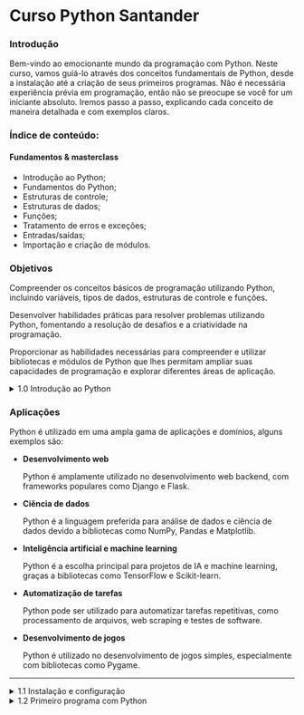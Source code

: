 # **Curso Python Santander**

### Introdução

Bem-vindo ao emocionante mundo da programação com Python. Neste curso, vamos guiá-lo através dos conceitos fundamentais de Python, desde a instalação até a criação de seus primeiros programas. Não é necessária experiência prévia em programação, então não se preocupe se você for um iniciante absoluto. Iremos passo a passo, explicando cada conceito de maneira detalhada e com exemplos claros. 

### **Índice de conteúdo**:
#### Fundamentos & masterclass
- Introdução ao Python;
- Fundamentos do Python;
- Estruturas de controle;
- Estruturas de dados;
- Funções;
- Tratamento de erros e exceções;
- Entradas/saídas;
- Importação e criação de módulos.

### **Objetivos**

Compreender os conceitos básicos de programação utilizando Python, incluindo variáveis, tipos de dados, estruturas de controle e funções.

Desenvolver habilidades práticas para resolver problemas utilizando Python, fomentando a resolução de desafios e a criatividade na programação.

Proporcionar as habilidades necessárias para compreender e utilizar bibliotecas e módulos de Python que lhes permitam ampliar suas capacidades de programação e explorar diferentes áreas de aplicação.

<details> 
  <summary> 1.0 Introdução ao Python</summary> <br>
Python foi criado por Guido van Rossum, um programador holandês, no final dos anos 80 e início dos anos 90. A primeira versão do Python, a 0.9.0, foi lançada em 1991. Guido van Rossum nomeou a linguagem em homenagem ao grupo de comédia britânico Monty Python, do qual era um grande fã. 
<br>
Python foi projetado com o objetivo de ser uma linguagem fácil de ler e escrever, com uma sintaxe clara e concisa. Ao longo dos anos, evoluiu e ganhou popularidade até se tornar uma das linguagens de programação mais utilizadas no mundo. 
<br>
<br>

**Caracteristicas**

Python tem várias características que o tornam atraente tanto para iniciantes quanto para programadores experientes: 
  <details> 
  <summary> Legibilidade </summary>
  Python utiliza uma sintaxe clara e simples, o que facilita a leitura e compreensão do código. Utiliza indentação (espaços ou tabulações) para delimitar blocos de código, o que promove um estilo de programação estruturado e legível.
  </details>
  
  <details> 
  <summary> Tipagem dinâmica </summary>
  Em Python, não é necessário declarar explicitamente o tipo de dados das variáveis. Python infere automaticamente o tipo de dados com base no valor atribuído a uma variável, o que simplifica a escrita de código.
  </details>

  <details> 
  <summary> Interpretado </summary>
  Python é uma linguagem interpretada, o que significa que o código é executado linha por linha em tempo real. Isso permite um ciclo de desenvolvimento rápido e facilita a depuração do código. 
  </details>

  <details> 
  <summary> Multiplataforma </summary>
  Python pode ser executado em diferentes sistemas operacionais, como Windows, macOS e Linux, sem necessidade de modificar o código. Isso o torna uma linguagem versátil e portátil.
  </details>

  <details> 
  <summary> Ampla biblioteca padrão </summary>
  Python vem com uma extensa biblioteca padrão que fornece uma grande quantidade de módulos e funções para realizar diversas tarefas, como manipulação de arquivos, conexão a bancos de dados, processamento de texto, entre outros. 
  </details>

  <details> 
  <summary> Comnunidade ativa </summary>
  Python conta com uma comunidade de desenvolvedores grande e ativa que contribui com bibliotecas, frameworks e ferramentas adicionais. Isso significa que você encontrará uma grande quantidade de recursos e suporte disponíveis.
  </details>
</details>

### **Aplicações**

Python é utilizado em uma ampla gama de aplicações e domínios, alguns exemplos são:  
 
- **Desenvolvimento web**
  
  Python é amplamente utilizado no desenvolvimento web backend, com frameworks populares como Django e Flask.

- **Ciência de dados**
  
  Python é a linguagem preferida para análise de dados e ciência de dados devido a bibliotecas como NumPy, Pandas e Matplotlib. 

- **Inteligência artificial e machine learning**
  
  Python é a escolha principal para projetos de IA e machine learning, graças a bibliotecas como TensorFlow e Scikit-learn. 

- **Automatização de tarefas**
  
  Python pode ser utilizado para automatizar tarefas repetitivas, como processamento de arquivos, web scraping e testes de software.

- **Desenvolvimento de jogos**

  Python é utilizado no desenvolvimento de jogos simples, especialmente com bibliotecas como Pygame. 

---

  <details>
  <summary>1.1 Instalação e configuração</summary>
  
  # Baixar e instalar Python

Para começar a programar em Python, primeiro você deve baixar e instalar Python no seu computador. Siga estes passos: 

1. Vá ao site oficial do Python: https://www.python.org/downloads/Links.

2. Na seção "Download" você encontrará a última versão estável do Python. Selecione a versão adequada para o seu sistema operacional (Windows, macOS ou Linux).
3. Baixe o instalador do Python correspondente ao seu sistema operacional.
Uma vez baixado, execute o instalador. Certifique-se de marcar a opção "Add Python to PATH" durante o processo de instalação no Windows. Isso permitirá que você execute Python a partir da linha de comando.
4. Siga as instruções do instalador e espere a instalação ser concluída. 

## Configuração do ambiente de desenvolvimento

Um ambiente de desenvolvimento integrado (IDE) é uma ferramenta que facilita a escrita, execução e depuração de código. Embora você possa usar um editor de texto simples para escrever código Python, um IDE oferece recursos adicionais que melhoram a produtividade do desenvolvimento. 

Alguns IDEs populares para Python são: 

- PyCharm: é um IDE poderoso e completo desenvolvido pela JetBrains. Oferece funções avançadas, como autocompletar código, depuração, integração com sistemas de controle de versão e mais. 
  
- Visual Studio Code: é um editor de código desenvolvido pela Microsoft. Com a extensão de Python, se torna um IDE leve e versátil para o desenvolvimento de Python. 
  
- Sublime Text: é um editor de texto rápido e personalizável que suporta programação em Python através do uso de plugins. 

---

Outra alternativa é o uso de Jupyter Notebooks, uma aplicação web interativa que permite criar e compartilhar documentos que contêm código ao vivo, equações, visualizações e texto explicativo. É comumente usado em ciência de dados, análise e aprendizado de Python. 

Para usar Jupyter Notebook: 

Abra a linha de comando (Terminal no macOS/Linux ou Prompt de Comando no Windows). 
Execute o seguinte comando para instalar Jupyter Notebooks:
    
    pip install jupyter notebooks
    
Uma vez instalado, execute o seguinte comando para iniciar Jupyter Notebook:

    jupyter notebooks
    
Uma janela do navegador será aberta com a interface do Jupyter Notebook.
Clique em "New" e selecione "Python 3" para criar um novo caderno (notebook).
</details>

<details>
<summary> 1.2 Primeiro programa com Python</summary>

# "Olá Mundo"
É uma tradição no mundo da programação começar com um programa simples chamado "Olá Mundo". Este programa simplesmente mostra a mensagem "Olá Mundo" na tela. 

- Abra seu IDE ou editor de texto preferido e crie um novo arquivo.
- Nomeie o arquivo como "ola_mundo.py". A extensão ".py" indica que é um arquivo de Python. 
- No arquivo, escreva o seguinte código:
  ~~~~ python
  print ("Olá, Mundo!")
  ~~~~
- Salve o arquivo e execute o programa. Se estiver utilizando um IDE, procure a opção "Run" ou "Execute". 
  
Você verá que a mensagem "Olá, Mundo!" é impressa na tela.

---

### **Conceitos básicos da sintaxe em Python**
Antes de mergulharmos em conceitos mais avançados, é importante familiarizar-se com alguns aspectos básicos da sintaxe do Python.

#### **Indentação**
No Python, a **indentação** (espaços ou tabulações no início de uma linha) é utilizada para delimitar blocos de código. Diferente de outras linguagens que utilizam chaves ou palavras-chave, o Python utiliza a indentação para determinar o escopo das declarações. Por exemplo: 
~~~python
if condition:
    # Bloco de código se a condição for verdadeira
    instrucao1
    instrucao2
else:
    # Bloco de código se a condição for falsa
    instrucao3
    instrucao4
~~~~

    ❗ É fundamental manter uma indentação consistente em todo o código para evitar erros de sintaxe.

### **Comentários**
Os comentários são linhas de texto no código que são ignoradas pelo interpretador do Python. Eles são utilizados para explicar ou documentar o código. No Python, os comentários de uma única linha começam com o símbolo 
#, enquanto os comentários de várias linhas são delimitados por três aspas """ . Por exemplo:

~~~~~ python
"# Este é um comentário de uma única linha"

"""
Este é um comentário
de várias linhas
"""
 ~~~~~

### **Sensibilidade a maiúsculas e minúsculas**
Python distingue entre maiúsculas e minúsculas. Portanto, **variável**, **Variável** e **VARIÁVEL** são consideradas variáveis diferentes.


### **Ponto e vírgula**
Diferente de outras linguagens, o Python não requer o uso de ponto e vírgula **(;)** ao final de cada instrução. No entanto, se você desejar escrever várias instruções em uma única linha, pode separá-las com um ponto e vírgula. Por exemplo:
~~~~ python
instrucao1; instrucao2; instrucao3
 ~~~~

### **Uso de parênteses**
Os parênteses são utilizados para agrupar expressões, definir funções e realizar chamadas a funções. Por exemplo:

~~~ python
resultado = (a + b) * c
~~~~

</details>